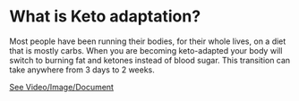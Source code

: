 # What is Keto adaptation?

Most people have been running their bodies, for their whole lives, on a diet that is mostly carbs. When you are becoming keto-adapted your body will switch to burning fat and ketones instead of blood sugar. This transition can take anywhere from 3 days to 2 weeks.

 [See Video/Image/Document](https://hls-player.drberg.com/asset?path=migrated-assets/what-is-keto-adaptation-drberg-on-ketosis-vs-keto-adapted)